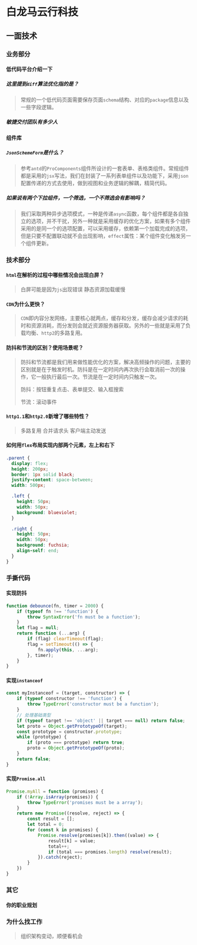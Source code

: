 # 白龙马云行科技

## 一面技术

### 业务部分

#### 低代码平台介绍一下

##### 这里提到`diff`算法优化指的是？

> 常规的一个低代码页面需要保存页面`schema`结构、对应的`package`信息以及一些字段逻辑。

##### 敏捷交付团队有多少人

#### 组件库

##### `JsonSchemeForm`是什么？

> 参考`antd`的`ProComponents`组件所设计的一套表单、表格类组件。常规组件都是采用的`jsx`写法，我们在封装了一系列表单组件以及功能下，采用`json`配置传递的方式去使用，做到视图和业务逻辑的解耦，精简代码。

##### 如果说有两个下拉组件，一个筛选，一个不筛选会有影响吗？

> 我们采取两种异步选项模式，一种是传递`async`函数，每个组件都是各自独立的选项，并不干扰，另外一种就是采用缓存的优化方案，如果有多个组件采用的是同一个的选项配置，可以采用缓存，依赖第一个加载完成的选项，但是只要不配置联动就不会出现影响，`effect`属性：某个组件变化触发另一个组件更新。

### 技术部分

#### `html`在解析的过程中哪些情况会出现白屏？

> 白屏可能是因为`js`出现错误
> 静态资源加载缓慢

#### `CDN`为什么更快？

> `CDN`即内容分发网络，主要核心就两点，缓存和分发，缓存会减少请求的耗时和资源消耗，而分发则会就近资源服务器获取。另外的一些就是采用了负载均衡、`http2`的多路复用。

#### 防抖和节流的区别？使用场景呢？

> 防抖和节流都是我们用来做性能优化的方案，解决高频操作的问题，主要的区别就是在于触发时机。防抖是在一定时间内再次执行会取消前一次的操作，它一般执行最后一次。节流是在一定时间内只触发一次。
>
> 防抖：按钮重复点击、表单提交、输入框搜索
>
> 节流：滚动事件

#### `http1.1`和`http2.0`新增了哪些特性？ 

> 多路复用
> 合并请求头
> 客户端主动发送

#### 如何用`flex`布局实现内部两个元素，左上和右下

```css
.parent {
  display: flex;
  height: 200px;
  border: 1px solid black;
  justify-content: space-between;
  width: 500px;

  .left {
    height: 50px;
    width: 50px;
    background: blueviolet;
  }

  .right {
    height: 50px;
    width: 50px;
    background: fuchsia;
    align-self: end;
  }
}

```

### 手撕代码

#### 实现防抖
```js
function debounce(fn, timer = 2000) {
    if (typeof fn !== 'function') {
        throw SyntaxError('fn must be a function');
    }
    let flag = null;
    return function (...arg) {
        if (flag) clearTimeout(flag);
        flag = setTimeout(() => {
            fn.apply(this, ...arg);
        }, timer);
    }
}
```

#### 实现`instanceof`
```js
const myInstanceof = (target, constructor) => {
    if (typeof constructor !== 'function') {
        throw TypeError('constructor must be a function');
    }
    // 处理基础类型
    if (typeof target !== 'object' || target === null) return false;
    let proto = Object.getPrototypeOf(target);
    const prototype = constructor.prototype;
    while (prototype) {
        if (proto === prototype) return true;
        proto = Object.getPrototypeOf(proto);
    }
    return false;
}
```

#### 实现`Promise.all`
```js
Promise.myAll = function (promises) {
    if (!Array.isArray(promises)) {
        throw TypeError('promises must be a array');
    }
    return new Promise((resolve, reject) => {
        const result = [];
        let total = 0;
        for (const k in promises) {
            Promise.resolve(promises[k]).then((value) => {
                result[k] = value;
                total++;
                if (total === promises.length) resolve(result);
            }).catch(reject);
        }
    })
}
```

### 其它

#### 你的职业规划

### 为什么找工作 
> 组织架构变动，顺便看机会